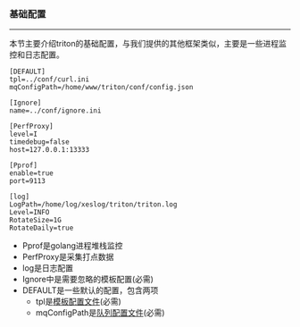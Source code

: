 ### 基础配置
------
本节主要介绍triton的基础配置，与我们提供的其他框架类似，主要是一些进程监控和日志配置。
```shell
[DEFAULT]
tpl=../conf/curl.ini
mqConfigPath=/home/www/triton/conf/config.json

[Ignore]
name=../conf/ignore.ini

[PerfProxy]
level=I
timedebug=false
host=127.0.0.1:13333

[Pprof]
enable=true
port=9113

[log]
LogPath=/home/log/xeslog/triton/triton.log
Level=INFO
RotateSize=1G
RotateDaily=true

```

* Pprof是golang进程堆栈监控
* PerfProxy是采集打点数据
* log是日志配置
* Ignore中是需要忽略的模板配置(必需)
* DEFAULT是一些默认的配置，包含两项
    * tpl是[模板配置文件](mode.md)(必需)
    * mqConfigPath是[队列配置文件](mq.md)(必需)